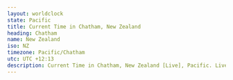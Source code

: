 ```yaml
---
layout: worldclock
state: Pacific
title: Current Time in Chatham, New Zealand
heading: Chatham
name: New Zealand
iso: NZ
timezone: Pacific/Chatham
utc: UTC +12:13
description: Current Time in Chatham, New Zealand [Live], Pacific. Live update now time in Chatham, timezone Pacific/Chatham, UTC +12:13, Country ISO code & Current Local Time.
---
```


